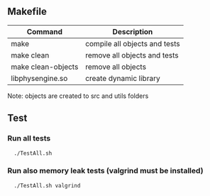 ## Makefile

Command | Description
--------|-------------
make                | compile all objects and tests
make clean          | remove all objects and tests
make clean-objects  | remove all objects
libphysengine.so    | create dynamic library

Note: objects are created to src and utils folders
## Test
### Run all tests
```
  ./TestAll.sh

```

### Run also memory leak tests (valgrind must be installed)

```
  ./TestAll.sh valgrind
```
